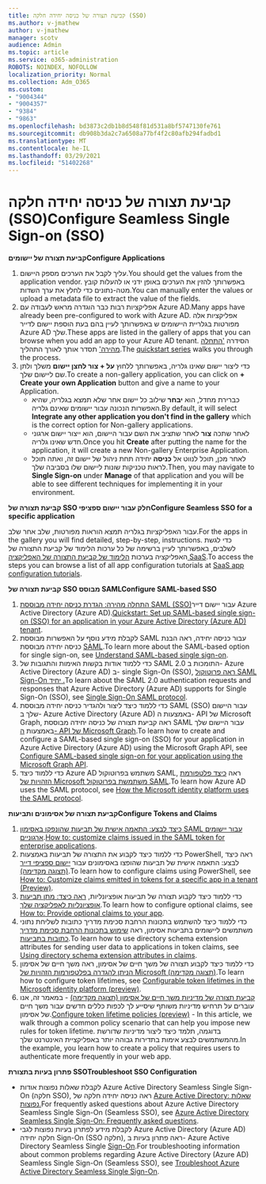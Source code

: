 ```yaml
---
title: קביעת תצורה של כניסה יחידה חלקה (SSO)
ms.author: v-jmathew
author: v-jmathew
manager: scotv
audience: Admin
ms.topic: article
ms.service: o365-administration
ROBOTS: NOINDEX, NOFOLLOW
localization_priority: Normal
ms.collection: Adm_O365
ms.custom:
- "9004344"
- "9004357"
- "9384"
- "9863"
ms.openlocfilehash: bd3873c2db1b8d548f81d531a8bf5747130fe761
ms.sourcegitcommit: db908b3da2c7a6508a77bf4f2c80afb294fadbd1
ms.translationtype: MT
ms.contentlocale: he-IL
ms.lasthandoff: 03/29/2021
ms.locfileid: "51402268"
---
```

# <a name="configure-seamless-single-sign-on-sso"></a><span data-ttu-id="6944f-102">קביעת תצורה של כניסה יחידה חלקה (SSO)</span><span class="sxs-lookup"><span data-stu-id="6944f-102">Configure Seamless Single Sign-on (SSO)</span></span>

<span data-ttu-id="6944f-103">**קביעת תצורה של יישומים**</span><span class="sxs-lookup"><span data-stu-id="6944f-103">**Configure Applications**</span></span>

1. <span data-ttu-id="6944f-104">עליך לקבל את הערכים מספק היישום.</span><span class="sxs-lookup"><span data-stu-id="6944f-104">You should get the values from the application vendor.</span></span> <span data-ttu-id="6944f-105">באפשרותך להזין את הערכים באופן ידני או להעלות קובץ מטה-נתונים כדי לחלץ את ערך השדות.</span><span class="sxs-lookup"><span data-stu-id="6944f-105">You can manually enter the values or upload a metadata file to extract the value of the fields.</span></span>
2. <span data-ttu-id="6944f-106">אפליקציות רבות כבר הוגדרה מראש לעבודה עם Azure AD.</span><span class="sxs-lookup"><span data-stu-id="6944f-106">Many apps have already been pre-configured to work with Azure AD.</span></span> <span data-ttu-id="6944f-107">אפליקציות אלה מפורטות בגלריית היישומים ש באפשרותך לעיין בהם בעת הוספת יישום לדייר Azure AD שלך.</span><span class="sxs-lookup"><span data-stu-id="6944f-107">These apps are listed in the gallery of apps that you can browse when you add an app to your Azure AD tenant.</span></span> <span data-ttu-id="6944f-108">הסידרה ['התחלה מהירה'](https://docs.microsoft.com/azure/active-directory/manage-apps/add-application-portal-configure) תסדר אותך לאורך התהליך.</span><span class="sxs-lookup"><span data-stu-id="6944f-108">The [quickstart series](https://docs.microsoft.com/azure/active-directory/manage-apps/add-application-portal-configure) walks you through the process.</span></span>
3. <span data-ttu-id="6944f-109">כדי ליצור יישום שאינו גלריה, באפשרותך ללחוץ **על + צור לחצן יישום** משלך ולתן שם ליישום שלך.</span><span class="sxs-lookup"><span data-stu-id="6944f-109">To create a non-gallery application, you can click on **+ Create your own Application** button and give a name to your Application.</span></span>
    - <span data-ttu-id="6944f-110">כברירת מחדל, הוא **יבחר** שילוב כל יישום אחר שלא תמצא בגלריה, שהיא האפשרות הנכונה עבור יישומים שאינם גלריה.</span><span class="sxs-lookup"><span data-stu-id="6944f-110">By default, it will select **Integrate any other application you don't find in the gallery** which is the correct option for Non-gallery applications.</span></span>
    - <span data-ttu-id="6944f-111">לאחר שתכה **צור** לאחר שתציב את השם עבור היישום, הוא ייצור יישום ארגוני חדש שאינו גלריה.</span><span class="sxs-lookup"><span data-stu-id="6944f-111">Once you hit **Create** after putting the name for the application, it will create a new Non-gallery Enterprise Application.</span></span>
    - <span data-ttu-id="6944f-112">לאחר מכן, תוכל לנווט אל  **כניסה** יחידה תחת ניהול של יישום זה, ואתה תוכל לראות טכניקות שונות ליישום שלו בסביבה שלך.</span><span class="sxs-lookup"><span data-stu-id="6944f-112">Then, you may navigate to **Single Sign-on** under **Manage** of that application and you will be able to see different techniques for implementing it in your environment.</span></span>

<span data-ttu-id="6944f-113">**קביעת תצורה של SSO חלק עבור יישום ספציפי**</span><span class="sxs-lookup"><span data-stu-id="6944f-113">**Configure Seamless SSO for a specific application**</span></span>

<span data-ttu-id="6944f-114">עבור האפליקציות בגלריה תמצא הוראות מפורטות, שלב אחר שלב.</span><span class="sxs-lookup"><span data-stu-id="6944f-114">For the apps in the gallery you will find detailed, step-by-step, instructions.</span></span> <span data-ttu-id="6944f-115">כדי לגשת לשלבים, באפשרותך לעיין ברשימה של כל ערכות הלימוד של קביעת התצורה של האפליקציה בערכות [הלימוד של קביעת התצורה של האפליקציה SaaS](https://docs.microsoft.com/azure/active-directory/saas-apps/tutorial-list).</span><span class="sxs-lookup"><span data-stu-id="6944f-115">To access the steps you can browse a list of all app configuration tutorials at [SaaS app configuration tutorials](https://docs.microsoft.com/azure/active-directory/saas-apps/tutorial-list).</span></span>

<span data-ttu-id="6944f-116">**קביעת תצורה של SSO מבוסס SAML**</span><span class="sxs-lookup"><span data-stu-id="6944f-116">**Configure SAML-based SSO**</span></span>

1. <span data-ttu-id="6944f-117">[התחלה מהירה: הגדרת כניסה יחידה מבוססת SAML (SSO)](https://docs.microsoft.com/azure/active-directory/manage-apps/add-application-portal-setup-sso)עבור יישום דייר Azure Active Directory (Azure AD).</span><span class="sxs-lookup"><span data-stu-id="6944f-117">[Quickstart: Set up SAML-based single sign-on (SSO) for an application in your Azure Active Directory (Azure AD) tenant](https://docs.microsoft.com/azure/active-directory/manage-apps/add-application-portal-setup-sso).</span></span>
2. <span data-ttu-id="6944f-118">לקבלת מידע נוסף על האפשרות מבוססת SAML עבור כניסה יחידה, ראה הבנת כניסה יחידה מבוססת [SAML](https://docs.microsoft.com/azure/active-directory/manage-apps/configure-saml-single-sign-on).</span><span class="sxs-lookup"><span data-stu-id="6944f-118">To learn more about the SAML-based option for single sign-on, see [Understand SAML-based single sign-on](https://docs.microsoft.com/azure/active-directory/manage-apps/configure-saml-single-sign-on).</span></span>
3. <span data-ttu-id="6944f-119">כדי ללמוד אודות בקשות האימות והתגובות של SAML 2.0 התומכות ב- Azure Active Directory (Azure AD) ב- single Sign-On (SSO), [ראה פרוטוקול SAML Sign-On יחיד .](https://docs.microsoft.com/azure/active-directory/develop/single-sign-on-saml-protocol)</span><span class="sxs-lookup"><span data-stu-id="6944f-119">To learn about the SAML 2.0 authentication requests and responses that Azure Active Directory (Azure AD) supports for Single Sign-On (SSO), see [Single Sign-On SAML protocol](https://docs.microsoft.com/azure/active-directory/develop/single-sign-on-saml-protocol).</span></span>
4. <span data-ttu-id="6944f-120">כדי ללמוד כיצד ליצור ולהגדיר כניסה יחידה מבוססת SAML (SSO) עבור היישום שלך ב- Azure Active Directory (Azure AD) באמצעות ה- API של Microsoft Graph, ראה קביעת תצורה של כניסה יחידה מבוססת SAML עבור היישום שלך באמצעות [ה- API של Microsoft Graph](https://docs.microsoft.com/graph/application-saml-sso-configure-api).</span><span class="sxs-lookup"><span data-stu-id="6944f-120">To learn how to create and configure a SAML-based single sign-on (SSO) for your application in Azure Active Directory (Azure AD) using the Microsoft Graph API, see [Configure SAML-based single sign-on for your application using the Microsoft Graph API](https://docs.microsoft.com/graph/application-saml-sso-configure-api).</span></span>
5. <span data-ttu-id="6944f-121">כדי ללמוד כיצד Azure AD משתמש בפרוטוקול SAML, ראה [כיצד פלטפורמת הזהויות של Microsoft משתמשת בפרוטוקול SAML](https://docs.microsoft.com/azure/active-directory/develop/active-directory-saml-protocol-reference).</span><span class="sxs-lookup"><span data-stu-id="6944f-121">To learn how Azure AD uses the SAML protocol, see [How the Microsoft identity platform uses the SAML protocol](https://docs.microsoft.com/azure/active-directory/develop/active-directory-saml-protocol-reference).</span></span>

<span data-ttu-id="6944f-122">**קביעת תצורה של אסימונים ותביעות**</span><span class="sxs-lookup"><span data-stu-id="6944f-122">**Configure Tokens and Claims**</span></span>

1. <span data-ttu-id="6944f-123">[כיצד לבצע: התאמה אישית של תביעות שהונפקו באסימון SAML עבור יישומים ארגוניים](https://docs.microsoft.com/azure/active-directory/develop/active-directory-saml-claims-customization).</span><span class="sxs-lookup"><span data-stu-id="6944f-123">[How to: customize claims issued in the SAML token for enterprise applications](https://docs.microsoft.com/azure/active-directory/develop/active-directory-saml-claims-customization).</span></span>
2. <span data-ttu-id="6944f-124">כדי ללמוד כיצד לקבוע את התצורה של תביעות באמצעות PowerShell, ראה כיצד לבצע: התאמה אישית של תביעות שהופצו באסימונים עבור [יישום ספציפי דייר (תצוגה מקדימה)](https://docs.microsoft.com/azure/active-directory/develop/active-directory-claims-mapping).</span><span class="sxs-lookup"><span data-stu-id="6944f-124">To learn how to configure claims using PowerShell, see [How to: Customize claims emitted in tokens for a specific app in a tenant (Preview)](https://docs.microsoft.com/azure/active-directory/develop/active-directory-claims-mapping).</span></span>
3. <span data-ttu-id="6944f-125">כדי ללמוד כיצד לקבוע תצורה של תביעות אופציונליות, [ראה כיצד: מתן תביעות אופציונליות לאפליקציה שלך](https://docs.microsoft.com/azure/active-directory/develop/active-directory-optional-claims).</span><span class="sxs-lookup"><span data-stu-id="6944f-125">To learn how to configure optional claims, see [How to: Provide optional claims to your app](https://docs.microsoft.com/azure/active-directory/develop/active-directory-optional-claims).</span></span>
4. <span data-ttu-id="6944f-126">כדי ללמוד כיצד להשתמש בתכונות הרחבת סכימת מדריך כתובות לשליחת נתוני משתמשים ליישומים בתביעות אסימון, ראה [שימוש בתכונות הרחבת סכימת מדריך כתובות בתביעות](https://docs.microsoft.com/azure/active-directory/develop/active-directory-schema-extensions).</span><span class="sxs-lookup"><span data-stu-id="6944f-126">To learn how to use directory schema extension attributes for sending user data to applications in token claims, see [Using directory schema extension attributes in claims](https://docs.microsoft.com/azure/active-directory/develop/active-directory-schema-extensions).</span></span>
5. <span data-ttu-id="6944f-127">כדי ללמוד כיצד לקבוע תצורה של משך חיים של אסימון, ראה משך חיים של אסימון [הניתן להגדרה בפלטפורמות הזהויות של Microsoft (תצוגה מקדימה)](https://docs.microsoft.com/azure/active-directory/develop/active-directory-configurable-token-lifetimes).</span><span class="sxs-lookup"><span data-stu-id="6944f-127">To learn how to configure token lifetimes, see [Configurable token lifetimes in the Microsoft identity platform (preview)](https://docs.microsoft.com/azure/active-directory/develop/active-directory-configurable-token-lifetimes).</span></span>
6. <span data-ttu-id="6944f-128">[קביעת תצורה של מדיניות משך חיים של אסימון (תצוגה מקדימה)](https://docs.microsoft.com/azure/active-directory/develop/configure-token-lifetimes) - במאמר זה, אנו עוברים על תרחיש מדיניות משותף שיסייע לך לכפות כללים חדשים עבור משך חיים של אסימון.</span><span class="sxs-lookup"><span data-stu-id="6944f-128">[Configure token lifetime policies (preview)](https://docs.microsoft.com/azure/active-directory/develop/configure-token-lifetimes) - In this article, we walk through a common policy scenario that can help you impose new rules for token lifetime.</span></span> <span data-ttu-id="6944f-129">בדוגמה, תלמד כיצד ליצור מדיניות שדורשת מהמשתמשים לבצע אימות בתדירות גבוהה יותר באפליקציית האינטרנט שלך.</span><span class="sxs-lookup"><span data-stu-id="6944f-129">In the example, you learn how to create a policy that requires users to authenticate more frequently in your web app.</span></span>

<span data-ttu-id="6944f-130">**פתרון בעיות בתצורת SSO**</span><span class="sxs-lookup"><span data-stu-id="6944f-130">**Troubleshoot SSO Configuration**</span></span>

- <span data-ttu-id="6944f-131">לקבלת שאלות נפוצות אודות Azure Active Directory Seamless Single Sign-On (חלקה SSO), ראה כניסה יחידה חלקה של [Azure Active Directory: שאלות נפוצות.](https://docs.microsoft.com/azure/active-directory/hybrid/how-to-connect-sso-faq)</span><span class="sxs-lookup"><span data-stu-id="6944f-131">For frequently asked questions about Azure Active Directory Seamless Single Sign-On (Seamless SSO), see [Azure Active Directory Seamless Single Sign-On: Frequently asked questions](https://docs.microsoft.com/azure/active-directory/hybrid/how-to-connect-sso-faq).</span></span>
- <span data-ttu-id="6944f-132">לקבלת מידע לפתרון בעיות נפוצות לגבי Azure Active Directory (Azure AD) חלקה יחידה Sign-On (SSO חלקה), ראה פתרון בעיות ב- Azure Active Directory Seamless Single [Sign-On](https://docs.microsoft.com/azure/active-directory/hybrid/tshoot-connect-sso).</span><span class="sxs-lookup"><span data-stu-id="6944f-132">For troubleshooting information about common problems regarding Azure Active Directory (Azure AD) Seamless Single Sign-On (Seamless SSO), see [Troubleshoot Azure Active Directory Seamless Single Sign-On](https://docs.microsoft.com/azure/active-directory/hybrid/tshoot-connect-sso).</span></span>
